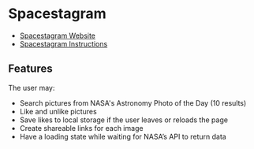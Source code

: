 # Spacestagram

- [Spacestagram Website](https://shopify-challenge-winter-2022.netlify.app/)
- [Spacestagram Instructions](https://docs.google.com/document/d/1QlC6htA5SXEl3YruAOkJWj2-0W3w-n0UOzGuJ1EcktQ)

## Features
The user may:
- Search pictures from NASA's Astronomy Photo of the Day (10 results)
- Like and unlike pictures
- Save likes to local storage if the user leaves or reloads the page
- Create shareable links for each image
- Have a loading state while waiting for NASA’s API to return data
